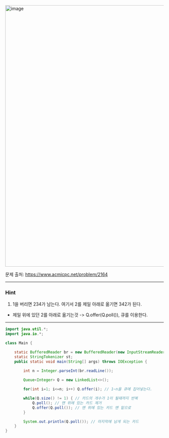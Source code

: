 <img width="1173" height="828" alt="image" src="https://github.com/user-attachments/assets/1d256323-1841-4533-8c8c-b469aa92226b" />

문제 출처: https://www.acmicpc.net/problem/2164

---

### Hint

1. 1을 버리면 234가 남는다. 여기서 2를 제일 아래로 옮기면 342가 된다.
- 제일 위에 있던 2를 아래로 옮기는것 -> Q.offer(Q.poll()), 큐를 이용한다.

---

```java
import java.util.*;
import java.io.*;

class Main {

    static BufferedReader br = new BufferedReader(new InputStreamReader(System.in));
    static StringTokenizer st;
    public static void main(String[] args) throws IOException {
        
        int n = Integer.parseInt(br.readLine());

        Queue<Integer> Q = new LinkedList<>();

        for(int i=1; i<=n; i++) Q.offer(i); // 1~n을 큐에 집어넣는다.

        while(Q.size() != 1) { // 카드의 개수가 1이 될때까지 반복
            Q.poll(); // 맨 위에 있는 카드 제거
            Q.offer(Q.poll()); // 맨 위에 있는 카드 맨 밑으로
        }

        System.out.println(Q.poll()); // 마지막에 남게 되는 카드
    }    
}


```